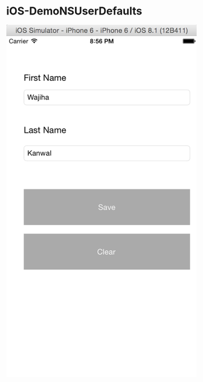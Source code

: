 # iOS-DemoNSUserDefaults
![My image](https://github.com/Wajiha-Kanwal/iOS-DemoNSUserDefaults/blob/master/Screenshots/ScreenShot2.png)
